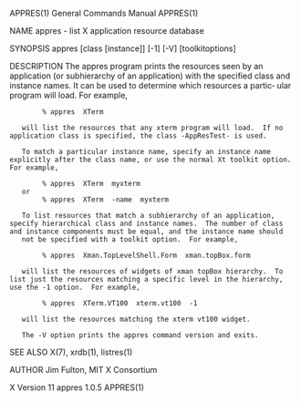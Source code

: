 APPRES(1)                                                                                  General Commands Manual                                                                                  APPRES(1)

NAME
       appres - list X application resource database

SYNOPSIS
       appres [class [instance]] [-1] [-V] [toolkitoptions]

DESCRIPTION
       The appres program prints the resources seen by an application (or subhierarchy of an application) with the specified class and instance names.  It can be used to determine which resources a partic‐
       ular program will load.  For example,

            % appres  XTerm

       will list the resources that any xterm program will load.  If no application class is specified, the class -AppResTest- is used.

       To match a particular instance name, specify an instance name explicitly after the class name, or use the normal Xt toolkit option.  For example,

            % appres  XTerm  myxterm
       or
            % appres  XTerm  -name  myxterm

       To list resources that match a subhierarchy of an application, specify hierarchical class and instance names.  The number of class and instance components must be equal, and the instance name should
       not be specified with a toolkit option.  For example,

            % appres  Xman.TopLevelShell.Form  xman.topBox.form

       will list the resources of widgets of xman topBox hierarchy.  To list just the resources matching a specific level in the hierarchy, use the -1 option.  For example,

            % appres  XTerm.VT100  xterm.vt100  -1

       will list the resources matching the xterm vt100 widget.

       The -V option prints the appres command version and exits.

SEE ALSO
       X(7), xrdb(1), listres(1)

AUTHOR
       Jim Fulton, MIT X Consortium

X Version 11                                                                                     appres 1.0.5                                                                                       APPRES(1)
